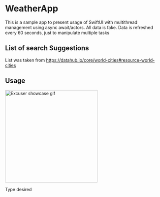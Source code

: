 # WeatherApp

This is a sample app to present usage of SwiftUI with multithread management using async await/actors.
All data is fake. Data is refreshed every 60 seconds, just to manipulate multiple tasks

## List of search Suggestions
List was taken from
https://datahub.io/core/world-cities#resource-world-cities


## Usage
<img src="https://user-images.githubusercontent.com/18267785/197973903-ae19b9ef-cc4d-4053-9925-0505594bbe1d.gif" alt="Excuser showcase gif" title="Excuser showcase gif" width="300"/>

Type desired
